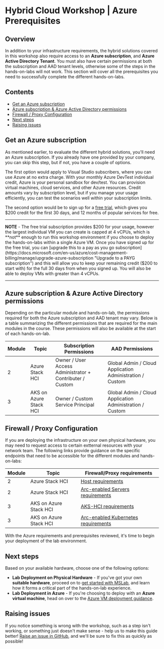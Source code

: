 Hybrid Cloud Workshop | Azure Prerequisites
==========

Overview <!-- omit in toc -->
--------

In addition to your infrastructure requirements, the hybrid solutions covered in this workshop also require access to an **Azure subscription**, and **Azure Active Directory Tenant**. You must also have certain permissions at both the subscription and AAD tenant levels, otherwise some of the steps in the hands-on-labs will not work. This section will cover all the prerequisites you need to successfully complete the different hands-on-labs.

Contents <!-- omit in toc -->
--------
- [Get an Azure subscription](#get-an-azure-subscription)
- [Azure subscription & Azure Active Directory permissions](#azure-subscription--azure-active-directory-permissions)
- [Firewall / Proxy Configuration](#firewall--proxy-configuration)
- [Next steps](#next-steps)
- [Raising issues](#raising-issues)

Get an Azure subscription
-----------
As mentioned earlier, to evaluate the different hybrid solutions, you'll need an Azure subscription. If you already have one provided by your company, you can skip this step, but if not, you have a couple of options.

The first option would apply to Visual Studio subscribers, where you can use Azure at no extra charge. With your monthly Azure DevTest individual credit, Azure is your personal sandbox for dev/test. You can provision virtual machines, cloud services, and other Azure resources. Credit amounts vary by subscription level, but if you manage your usage efficiently, you can test the scenarios well within your subscription limits.

The second option would be to sign up for a [free trial](https://azure.microsoft.com/en-us/free/ "Azure free trial link"), which gives you $200 credit for the first 30 days, and 12 months of popular services for free.

*******************************************************************************************************

**NOTE** - The free trial subscription provides $200 for your usage, however the largest individual VM you can create is capped at 4 vCPUs, which is **not** enough to run this workshop environment if you choose to deploy the hands-on-labs within a single Azure VM. Once you have signed up for the free trial, you can [upgrade this to a pay as you go subscription](https://docs.microsoft.com/en-us/azure/cost-management-billing/manage/upgrade-azure-subscription "Upgrade to a PAYG subscription") and this will allow you to keep your remaining credit ($200 to start with) for the full 30 days from when you signed up. You will also be able to deploy VMs with greater than 4 vCPUs.

*******************************************************************************************************

Azure subscription & Azure Active Directory permissions
-----------
Depending on the particular module and hands-on-lab, the permissions required for both the Azure subscription and AAD tenant may vary. Below is a table summarizing the different permissions that are required for the main modules in the course. These permissions will also be available at the start of each hands-on-lab.

| Module | Topic | Subscription Permissions | AAD Permissions |
|:--|---|---|---|
| 2 | Azure Stack HCI | Owner / User Access Administrator + Contributer / Custom | Global Admin / Cloud Application Administration / Custom
| 3 | AKS on Azure Stack HCI | Owner / Custom Service Principal | Global Admin / Cloud Application Administration / Custom


Firewall / Proxy Configuration
-----------
If you are deploying the infrastructure on your own physical hardware, you may need to request access to certain extternal resources with your network team. The following links provide guidance on the specific endpoints that need to be accessible for the different modules and hands-on-labs:

| Module | Topic | Firewall/Proxy requirements
|:--|---|---|
| 2 | Azure Stack HCI | [Host requirements](https://docs.microsoft.com/en-us/azure-stack/hci/concepts/firewall-requirements)
| 2 | Azure Stack HCI | [Arc-enabled Servers requirements](https://docs.microsoft.com/en-us/azure/azure-arc/servers/agent-overview#networking-configuration)
| 3 | AKS on Azure Stack HCI | [AKS-HCI requirements](https://docs.microsoft.com/en-us/azure-stack/aks-hci/system-requirements#network-port-and-url-requirements)
| 3 | AKS on Azure Stack HCI | [Arc-enabled Kubernetes requirements](https://docs.microsoft.com/en-us/azure/azure-arc/kubernetes/quickstart-connect-cluster?tabs=azure-cli#meet-network-requirements)

With the Azure requirements and prerequisites reviewed, it's time to begin your deployment of the lab environment.

Next steps
-----------
Based on your available hardware, choose one of the following options:

- **Lab Deployment on Physical Hardware** - If you've got your own **suitable hardware**, proceed on to [get started with MSLab](/modules/module_0/4_mslab.md), and learn how it forms a critical part of the hands-on-lab experience.
- **Lab Deployment in Azure** - If you're choosing to deploy with an **Azure virtual machine**, head on over to the [Azure VM deployment guidance](/modules/module_0/3_azure_vm_deployment.md).

Raising issues
-----------
If you notice something is wrong with the workshop, such as a step isn't working, or something just doesn't make sense - help us to make this guide better!  [Raise an issue in GitHub](https://github.com/DellGEOS/HybridWorkshop/issues), and we'll be sure to fix this as quickly as possible!